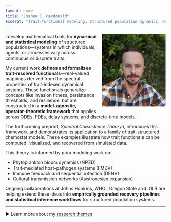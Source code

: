 ```yaml
---
layout: home
title: "Joshua C. Macdonald"
excerpt: "Trait-functional modeling, structured population dynamics, and spectral coexistence theory"
---
```

<img src="/assets/Headshot_Macdonald.jpeg" alt="Joshua C. Macdonald" width="200" style="float: right; margin: 0 0 1em 1em;">

I develop mathematical tools for **dynamical and statistical modeling** of structured populations—systems in which individuals, agents, or processes vary across continuous or discrete traits.

My current work **defines and formalizes trait-resolved functionals**—real-valued mappings derived from the spectral properties of trait-indexed dynamical systems. These functionals generalize concepts like invasion fitness, persistence thresholds, and resilience, but are constructed in a **model-agnostic, operator-theoretic framework** that applies across ODEs, PDEs, delay systems, and discrete-time models.

The forthcoming preprint, *Spectral Coexistence Theory I*, introduces this framework and demonstrates its application to a family of trait-structured chemostat models. These examples illustrate how trait functionals can be computed, visualized, and recovered from simulated data.

This theory is informed by prior modeling work on:

- Phytoplankton bloom dynamics (NPZD)
- Trait-mediated host–pathogen systems (FMDV)
- Immune feedback and sequential infection (DENV)
- Cultural transmission networks (Austronesian expansion)

Ongoing collaborations at Johns Hopkins, WHOI, Oregon State and IOLR are helping extend these ideas into **empirically grounded recovery pipelines and statistical inference workflows** for structured population systems.

---

▶️ Learn more about my [research themes](./research.html)



